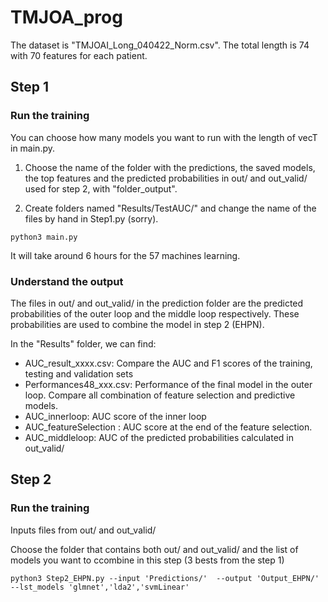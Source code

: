 # TMJOA_prog

The dataset is "TMJOAI_Long_040422_Norm.csv". The total length is 74 with 70 features for each patient.

## Step 1
### Run the training
You can choose how many models you want to run with the length of vecT in main.py.
1) Choose the name of the folder with the predictions, the saved models, the top features and the predicted probabilities in out/ and out_valid/ used for step 2, with "folder_output".

2) Create folders named "Results/TestAUC/" and change the name of the files by hand in Step1.py (sorry).

``` python3 main.py ```

It will take around 6 hours for the 57 machines learning. 

### Understand the output

The files in out/ and out_valid/ in the prediction folder are the predicted probabilities of the outer loop and the middle loop respectively. These probabilities are used to combine the model in step 2 (EHPN).

In the "Results" folder, we can find:
* AUC_result_xxxx.csv: Compare the AUC and F1 scores of the training, testing and validation sets
* Performances48_xxx.csv: Performance of the final model in the outer loop. Compare all combination of feature selection and predictive models.
* AUC_innerloop: AUC score of the inner loop
* AUC_featureSelection : AUC score at the end of the feature selection.
* AUC_middleloop: AUC of the predicted probabilities calculated in out_valid/
  
## Step 2 
### Run the training
Inputs files from out/ and out_valid/

Choose the folder that contains both out/ and out_valid/ and the list of models you want to ccombine in this step (3 bests from the step 1)

``` python3 Step2_EHPN.py --input 'Predictions/'  --output 'Output_EHPN/' --lst_models 'glmnet','lda2','svmLinear' ```
